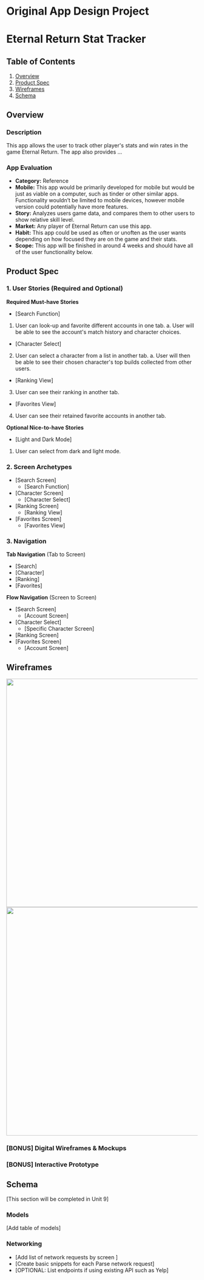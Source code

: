 Original App Design Project
===

# Eternal Return Stat Tracker

## Table of Contents
1. [Overview](#Overview)
1. [Product Spec](#Product-Spec)
1. [Wireframes](#Wireframes)
2. [Schema](#Schema)

## Overview
### Description
This app allows the user to track other player's stats and win rates in the game Eternal Return. The app also provides ...

### App Evaluation
- **Category:** Reference
- **Mobile:** This app would be primarily developed for mobile but would be just as viable on a computer, such as tinder or other similar apps. Functionality wouldn’t be limited to mobile devices, however mobile version could potentially have more features.
- **Story:** Analyzes users game data, and compares them to other users to show relative skill level.
- **Market:** Any player of Eternal Return can use this app.
- **Habit:** This app could be used as often or unoften as the user wants depending on how focused they are on the game and their stats.
- **Scope:** This app will be finished in around 4 weeks and should have all of the user functionality below.

## Product Spec

### 1. User Stories (Required and Optional)

**Required Must-have Stories**

* [Search Function]
1. User can look-up and favorite different accounts in one tab.
      a. User will be able to see the account's match history and character choices. 
* [Character Select]
2. User can select a character from a list in another tab.
      a. User will then be able to see their chosen character's top builds collected from other users.
* [Ranking View]
3. User can see their ranking in another tab.
* [Favorites View] 
4. User can see their retained favorite accounts in another tab.

**Optional Nice-to-have Stories**

* [Light and Dark Mode]
1. User can select from dark and light mode.

### 2. Screen Archetypes

* [Search Screen]
   * [Search Function]
* [Character Screen]
   * [Character Select]
* [Ranking Screen]
   * [Ranking View]
* [Favorites Screen]
   * [Favorites View]

### 3. Navigation

**Tab Navigation** (Tab to Screen)

* [Search]
* [Character]
* [Ranking]
* [Favorites]

**Flow Navigation** (Screen to Screen)

* [Search Screen]
   * [Account Screen]
* [Character Select]
   * [Specific Character Screen]
* [Ranking Screen]
* [Favorites Screen]
   * [Account Screen]

## Wireframes
<img src="https://cdn.discordapp.com/attachments/169575828965949441/827761177894846514/wireframes.png" width=600>
<img src="https://cdn.discordapp.com/attachments/378420172421332992/827761405390225418/unknown.png" width=600>

### [BONUS] Digital Wireframes & Mockups

### [BONUS] Interactive Prototype

## Schema 
[This section will be completed in Unit 9]
### Models
[Add table of models]
### Networking
- [Add list of network requests by screen ]
- [Create basic snippets for each Parse network request]
- [OPTIONAL: List endpoints if using existing API such as Yelp]
